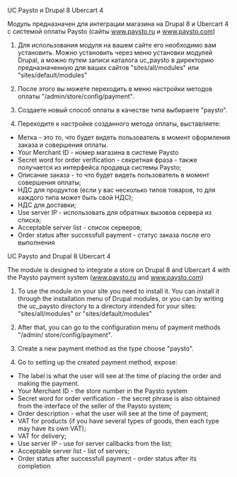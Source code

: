 UC Paysto и Drupal 8 Ubercart 4

Модуль предназначен для интеграции магазина на Drupal 8 и Ubercart 4 с системой оплаты Paysto (сайты www.paysto.ru и www.paysto.com)

1. Для использования модуля на вашем сайте его необходимо вам установить. Можно установить через меню установки модулей Drupal, а можно путем записи каталога uc_paysto в директорию предназначенную для ваших сайтов "sites/all/modules" или "sites/default/modules"

2. После этого вы можете переходить в меню настройки методов оплаты "/admin/store/config/payment". 

3. Создаете новый способ оплаты в качестве типа выбираете "paysto". 

4. Переходите к настройке созданного метода оплаты, выставляете: 
- Метка - это то, что будет видеть пользователь в момент оформления заказа и совершения оплаты. 
- Your Merchant ID - номер магазина в системе Paysto
- Secret word for order verification - секретная фраза - также получается из интерфейса продавца системы Paysto;
- Описание заказа - то что будет видеть пользователь в момент совершения оплаты;
- НДС для продуктов (если у вас несколько типов товаров, то для каждого типа может быть свой НДС);
- НДС для доставки;
- Use server IP - использовать для обратных вызовов сервера из списка;
- Acceptable server list - список серверов;
- Order status after successfull payment - статус заказа после его выполнения



UC Paysto and Drupal 8 Ubercart 4

The module is designed to integrate a store on Drupal 8 and Ubercart 4 with the Paysto payment system (www.paysto.ru and www.paysto.com)

1. To use the module on your site you need to install it. You can install it through the installation menu of Drupal modules, or you can by writing the uc_paysto directory to a directory intended for your sites: "sites/all/modules" or "sites/default/modules"

2. After that, you can go to the configuration menu of payment methods "/admin/ store/config/payment".

3. Create a new payment method as the type choose "paysto".

4. Go to setting up the created payment method, expose:
- The label is what the user will see at the time of placing the order and making the payment.
- Your Merchant ID - the store number in the Paysto system
- Secret word for order verification - the secret phrase is also obtained from the interface of the seller of the Paysto system;
- Order description - what the user will see at the time of payment;
- VAT for products (if you have several types of goods, then each type may have its own VAT);
- VAT for delivery;
- Use server IP - use for server callbacks from the list;
- Acceptable server list - list of servers;
- Order status after successfull payment - order status after its completion